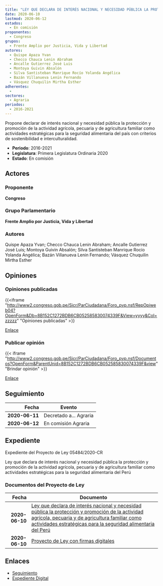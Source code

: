 ```yaml
---
title: "LEY QUE DECLARA DE INTERÉS NACIONAL Y NECESIDAD PÚBLICA LA PROTECCIÓN Y PROMOCIÓN DE LA ACTIVIDAD AGRÍCOLA, PECUARIA Y DE AGRICULTURA FAMILIAR COMO ACTIVIDADES ESTRATÉGICAS PARA LA SEGURIDAD ALIMENTARIA DEL PERÚ"
date: 2020-06-10
lastmod: 2020-06-12
estados: 
  - En comisión
proponentes: 
  - Congreso
grupos: 
  - Frente Amplio por Justicia, Vida y Libertad
autores: 
  - Quispe Apaza Yvan
  - Checco Chauca Lenin Abraham
  - Ancalle Gutierrez José Luis
  - Montoya Guivin Absalón
  - Silva Santisteban Manrique Rocío Yolanda Angélica
  - Bazán Villanueva Lenin Fernando
  - Vásquez Chuquilin Mirtha Esther
adherentes: 
  - 
sectores: 
  - Agraria
periodos: 
  - 2016-2021
---
```


Propone declarar de interés nacional y necesidad pública la protección y promoción de la actividad agrícola, pecuaria y de agricultura familiar como actividades estratégicas para la seguridad alimentaria del país con criterios de sostenibilidad e interculturalidad.

- **Periodo**: 2016-2021
- **Legislatura**: Primera Legislatura Ordinaria 2020
- **Estado**: En comisión

## Actores

### Proponente

**Congreso**

### Grupo Parlamentario

**Frente Amplio por Justicia, Vida y Libertad**

### Autores

Quispe Apaza Yvan; Checco Chauca Lenin Abraham; Ancalle Gutierrez José Luis; Montoya Guivin Absalón; Silva Santisteban Manrique Rocío Yolanda Angélica; Bazán Villanueva Lenin Fernando; Vásquez Chuquilin Mirtha Esther


## Opiniones

### Opiniones publicadas

{{<iframe "http://www2.congreso.gob.pe/Sicr/ParCiudadana/Foro_pvp.nsf/RepOpiweb04?OpenForm&Db=8B152C1272BDB6CB052585830074339F&View=yyyy&Col=zzzzz" "Opiniones publicadas" >}}

[Enlace](http://www2.congreso.gob.pe/Sicr/ParCiudadana/Foro_pvp.nsf/RepOpiweb04?OpenForm&Db=8B152C1272BDB6CB052585830074339F&View=yyyy&Col=zzzzz)
### Publicar opinión

{{< iframe "http://www2.congreso.gob.pe/Sicr/ParCiudadana/Foro_pvp.nsf/Documentos?OpenForm&ParentUnid=8B152C1272BDB6CB052585830074339F&view" "Brindar opinión" >}}

[Enlace](http://www2.congreso.gob.pe/Sicr/ParCiudadana/Foro_pvp.nsf/Documentos?OpenForm&ParentUnid=8B152C1272BDB6CB052585830074339F&view)

## Seguimiento

| Fecha | Evento |
|------:|--------|
| **2020-06-11** | Decretado a... Agraria|
| **2020-06-12** | En comisión Agraria|


## Expediente

Expediente del Proyecto de Ley 05484/2020-CR

Ley que declara de interés nacional y necesidad pública la protección y promoción de la actividad agrícola, pecuaria y de agricultura familiar como actividades estratégicas para la seguridad alimentaria del Perú


### Documentos del Proyecto de Ley

| Fecha | Documento |
|------:|--------|
| **2020-06-10** | [Ley que declara de interés nacional y necesidad pública la protección y promoción de la actividad agrícola, pecuaria y de agricultura familiar como actividades estratégicas para la seguridad alimentaria del Perú](http://www.leyes.congreso.gob.pe/Documentos/2016_2021/Proyectos_de_Ley_y_de_Resoluciones_Legislativas/PL05484-20200610.pdf) |
| **2020-06-10** | [Proyecto de Ley con firmas digitales](http://www.leyes.congreso.gob.pe/Documentos/2016_2021/Proyectos_de_Ley_y_de_Resoluciones_Legislativas/Proyectos_Firmas_digitales/PL05484.pdf) |

## Enlaces 

- [Seguimiento](http://www2.congreso.gob.pe/Sicr/TraDocEstProc/CLProLey2016.nsf/f7fff46988ca05b1052578e100829cc7/1abb9138af61829b0525858400087ff4?OpenDocument)
- [Expediente Digital](http://www2.congreso.gob.pe/Sicr/TraDocEstProc/CLProLey2016.nsf/f7fff46988ca05b1052578e100829cc7/1abb9138af61829b0525858400087ff4?OpenDocument&Click=05257FB7005EB655.eb71d0cf91d8294e05256cdf006b5706/$Body/0.1C6C)
